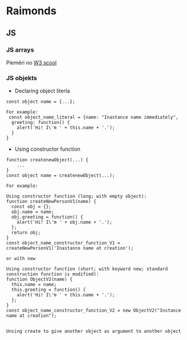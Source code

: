 # Raimonds
## JS
### JS arrays
Piemēri no [W3 scool](https://www.w3schools.com/js/js_arrays.asp)

### JS objekts

- Declaring object literla

```
const object name = {...};

For example:
 const object_name_literal = {name: "Inastance name immediately",
  greeting: function() {
    alert('Hi! I\'m ' + this.name + '.');
  }
}
```

- Using constructor function

```
function createnewObject(...) {
    ...
}
const object name = createnewObject(...);

For example:

Using constructor function (long; with empty object):
function createNewPersonV1(name) {
  const obj = {};
  obj.name = name;
  obj.greeting = function() {
    alert('Hi! I\'m ' + obj.name + '.');
  };
  return obj;
}
const object_name_constructor_function_V1 = createNewPersonV1('Inastance name at creation');

or with new

Using constructor function (short; with keyword new; standard construction function is modified):
function ObjectV2(name) {
  this.name = name;
  this.greeting = function() {
    alert('Hi! I\'m ' + this.name + '.');
  };
}
const object_name_constructor_function_V2 = new ObjectV2("Instance name at creation");


Unsing create to give another object as argument to another object
```